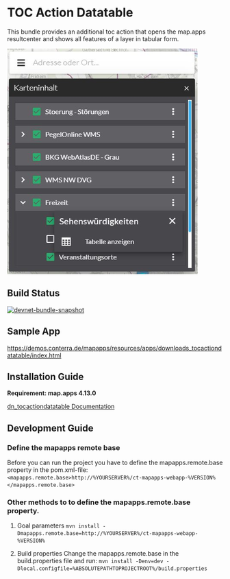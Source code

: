 # TOC Action Datatable

This bundle provides an additional toc action that opens the map.apps resultcenter and shows all features of a layer in tabular form.

![Screenshot App](https://github.com/conterra/mapapps-toc-action-datatable/blob/main/screenshot.JPG)

## Build Status
[![devnet-bundle-snapshot](https://github.com/conterra/mapapps-toc-action-datatable/actions/workflows/devnet-bundle-snapshot.yml/badge.svg)](https://github.com/conterra/mapapps-toc-action-datatable/actions/workflows/devnet-bundle-snapshot.yml)

## Sample App
https://demos.conterra.de/mapapps/resources/apps/downloads_tocactiondatatable/index.html

## Installation Guide
**Requirement: map.apps 4.13.0**

[dn_tocactiondatatable Documentation](https://github.com/conterra/mapapps-toc-action-datatable/tree/master/src/main/js/bundles/dn_tocactiondatatable)

## Development Guide
### Define the mapapps remote base
Before you can run the project you have to define the mapapps.remote.base property in the pom.xml-file:
`<mapapps.remote.base>http://%YOURSERVER%/ct-mapapps-webapp-%VERSION%</mapapps.remote.base>`

### Other methods to to define the mapapps.remote.base property.
1. Goal parameters
`mvn install -Dmapapps.remote.base=http://%YOURSERVER%/ct-mapapps-webapp-%VERSION%`

2. Build properties
Change the mapapps.remote.base in the build.properties file and run:
`mvn install -Denv=dev -Dlocal.configfile=%ABSOLUTEPATHTOPROJECTROOT%/build.properties`
